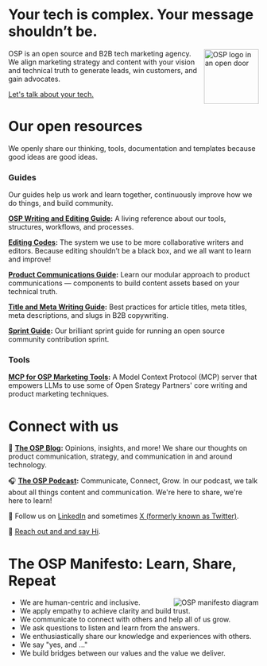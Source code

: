 # Your tech is complex. Your message shouldn’t be.

<img src="https://openstrategypartners.com/_assets/processed/QBUmWOTadG8t5LHHSHzTD_hrCrGJvl5MNxXhy2MbGt0/q:85/c:1632:1632:fp:0.5:0.5/rt:force/w:600/h:600/fn:Y3NtX29wZW5fZG9vcl8yMDI0X2NpcmNsZV9wcm9taXNlXzk2NDAzNDlhOTQ:t/cb:bc8b873dd6714d79afee8433502fbf4d8503c1ba/bG9jYWw6L2ZpbGVhZG1pbi9CaWxkZXIvc3RydWN0dXJlL29wZW5fZG9vcl8yMDI0X2NpcmNsZV9wcm9taXNlLnBuZw" alt="OSP logo in an open door" align="right" width="110px"/>

OSP is an open source and B2B tech marketing agency. We align marketing strategy and content with your vision and technical truth to generate leads, win customers, and gain advocates.

[Let's talk about your tech.](https://openstrategypartners.com/contact/)

# Our open resources

We openly share our thinking, tools, documentation and templates because good ideas are good ideas.

### Guides

Our guides help us work and learn together, continuously improve how we do things, and build community.

**[OSP Writing and Editing Guide](https://github.com/open-strategy-partners/writing-guide):** A living reference about our tools, structures, workflows, and processes.

**[Editing Codes](https://github.com/open-strategy-partners/editing-codes):** The system we use to be more collaborative writers and editors. Because editing shouldn’t be a black box, and we all want to learn and improve!

**[Product Communications Guide](https://github.com/open-strategy-partners/product-comms-guide):** Learn our modular approach to product communications — components to build content assets based on your technical truth.

**[Title and Meta Writing Guide](https://github.com/open-strategy-partners/titles-meta-guide):** Best practices for article titles, meta titles, meta descriptions, and slugs in B2B copywriting.

**[Sprint Guide](https://github.com/open-strategy-partners/sprint-guide):** Our brilliant sprint guide for running an open source community contribution sprint.

### Tools

**[MCP for OSP Marketing Tools](https://github.com/open-strategy-partners/osp_marketing_tools):** A Model Context Protocol (MCP) server that empowers LLMs to use some of Open Srategy Partners' core writing and product marketing techniques.

# Connect with us

📝 **[The OSP Blog](https://openstrategypartners.com/blog/):** Opinions, insights, and more! We share our thoughts on product communication, strategy, and communication in and around technology.

🎧 **[The OSP Podcast](https://openstrategypartners.com/resources/the-osp-podcast/):** Communicate, Connect, Grow. In our podcast, we talk about all things content and communication. We're here to share, we're here to learn!

👫 Follow us on [LinkedIn](https://www.linkedin.com/company/open-strategy-partners-gmbh/) and sometimes [X (formerly known as Twitter)](https://twitter.com/open_strategy?=21&t=7iFeRsY0Ct2ZOHarPvxh6g).

👋 [Reach out and and say Hi](https://openstrategypartners.com/contact/).

# The OSP Manifesto: Learn, Share, Repeat

<img src="https://openstrategypartners.com/_assets/processed/ssifJC8Hysqsqf_rR-YLaW6N_qG9rP9UjLv2UUQQ67s/q:85/c:1594.6666666667:897:fp:0.5:0.5/rt:force/w:400/h:225/fn:Y3NtX2xlYXJuLXNoYXJlLXJlcGVhdF8zOWI3ZjVlYzQ0:t/cb:ea4a4f6d18939e2f7818b0c910f3f791b334811d/bG9jYWw6L2ZpbGVhZG1pbi9CaWxkZXIvQWJvdXRfT1NQLW4tVGVhbV9QaG90b3MvbGVhcm4tc2hhcmUtcmVwZWF0LnBuZw" alt="OSP manifesto diagram" align="right"/>

* We are human-centric and inclusive. 
* We apply empathy to achieve clarity and build trust. 
* We communicate to connect with others and help all of us grow. 
* We ask questions to listen and learn from the answers.
* We enthusiastically share our knowledge and experiences with others.
* We say "yes, and ..." 
* We build bridges between our values and the value we deliver. 

